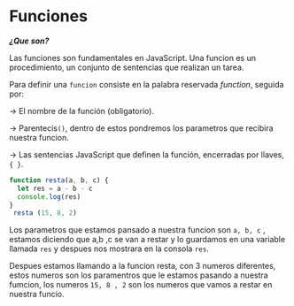 
# Funciones #

***¿Que son?***

Las funciones son fundamentales en JavaScript. Una funcion es un procedimiento, un conjunto de sentencias que realizan un tarea.

Para definir una `funcion` consiste en la palabra reservada *function*, seguida por:

-> El nombre de la función (obligatorio).

->  Parentecis`()`, dentro de estos pondremos los parametros que recibira nuestra funcion.

-> Las sentencias JavaScript que definen la función, encerradas por llaves, `{ }`.

```javascript
function resta(a, b, c) {
  let res = a - b - c
  console.log(res)
}
 resta (15, 8, 2)
```
Los parametros que estamos pansado a nuestra funcion son `a, b, c` , estamos diciendo que a,b ,c se van a restar y lo guardamos en una variable llamada `res` y despues nos mostrara en la consola `res`.

Despues estamos llamando a la funcion resta, con 3 numeros diferentes, estos numeros son los paramentros que le estamos pasando a nuestra fumcion, los numeros `15, 8 , 2` son los numeros que vamos a restar en nuestra funcio.

```javascript
```
```javascript
```
```javascript
```
```javascript
```
```javascript
```
```javascript
```
```javascript
```
```javascript
```

